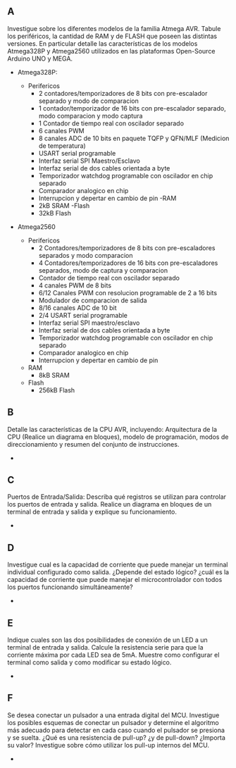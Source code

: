 ## A

Investigue sobre los diferentes modelos de la familia Atmega AVR. Tabule los periféricos, la cantidad de RAM y de FLASH que poseen las distintas versiones. En particular detalle las características de los modelos Atmega328P y Atmega2560 utilizados en las plataformas Open-Source Arduino UNO y MEGA.

- Atmega328P:

  - Perifericos
    - 2 contadores/temporizadores de 8 bits con pre-escalador separado y modo de comparacion
    - 1 contador/temporizador de 16 bits con pre-escalador separado, modo comparacion y modo captura
    - 1 Contador de tiempo real con oscilador separado
    - 6 canales PWM
    - 8 canales ADC de 10 bits en paquete TQFP y QFN/MLF (Medicion de temperatura)
    - USART serial programable
    - Interfaz serial SPI Maestro/Esclavo
    - Interfaz serial de dos cables orientada a byte
    - Temporizador watchdog programable con oscilador en chip separado
    - Comparador analogico en chip
    - Interrupcion y depertar en cambio de pin
      -RAM
    - 2kB SRAM
      -Flash
    - 32kB Flash

- Atmega2560
  - Perifericos
    - 2 Contadores/temporizadores de 8 bits con pre-escaladores separados y modo comparacion
    - 4 Contadores/temporizadores de 16 bits con pre-escaladores separados, modo de captura y comparacion
    - Contador de tiempo real con oscilador separado
    - 4 canales PWM de 8 bits
    - 6/12 Canales PWM con resolucion programable de 2 a 16 bits
    - Modulador de comparacion de salida
    - 8/16 canales ADC de 10 bit
    - 2/4 USART serial programable
    - Interfaz serial SPI maestro/esclavo
    - Interfaz serial de dos cables orientada a byte
    - Temporizador watchdog programable con oscilador en chip separado
    - Comparador analogico en chip
    - Interrupcion y depertar en cambio de pin
  - RAM
    - 8kB SRAM
  - Flash
    - 256kB Flash

## B

Detalle las características de la CPU AVR, incluyendo: Arquitectura de la CPU (Realice un diagrama en bloques), modelo de programación, modos de direccionamiento y resumen del conjunto de instrucciones.

-

## C

Puertos de Entrada/Salida: Describa qué registros se utilizan para controlar los puertos de entrada y salida. Realice un diagrama en bloques de un terminal de entrada y salida y explique su funcionamiento.

-

## D

Investigue cual es la capacidad de corriente que puede manejar un terminal individual configurado como salida. ¿Depende del estado lógico? ¿cuál es la capacidad de corriente que puede manejar el microcontrolador con todos los puertos funcionando simultáneamente?

-

## E

Indique cuales son las dos posibilidades de conexión de un LED a un terminal de entrada y salida. Calcule la resistencia serie para que la corriente máxima por cada LED sea de 5mA. Muestre como configurar el terminal como salida y como modificar su estado lógico.

-

## F

Se desea conectar un pulsador a una entrada digital del MCU. Investigue los posibles esquemas de conectar un pulsador y determine el algoritmo más adecuado para detectar en cada caso cuando el pulsador se presiona y se suelta. ¿Qué es una resistencia de pull-up? ¿y de pull-down? ¿Importa su valor? Investigue sobre cómo utilizar los pull-up internos del MCU.

-

